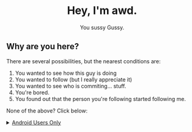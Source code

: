 <div align="center">

  # Hey, I'm awd.
  You sussy Gussy.

</div>

## Why are you here?
There are several possibilities, but the nearest conditions are:

1. You wanted to see how this guy is doing
2. You wanted to follow (but I really appreciate it)
3. You wanted to see who is commiting... stuff.
4. You're bored.
5. You found out that the person you're following started following me.

None of the above? Click below:

<details>
  <summary><a href="#">Android Users Only</a></summary>
  <p>

### TURTLE TIME
🐢🐢🐢🐢🐢🐢🐢🐢🐢🐢🐢🐢🐢🐢🐢🐢🐢🐢🐢🐢🐢🐢🐢🐢🐢🐢🐢🐢🐢

  </p>
</details>
